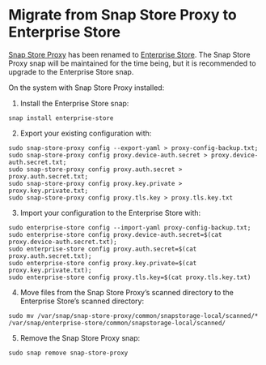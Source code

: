 # Migrate from Snap Store Proxy to Enterprise Store

[Snap Store Proxy](https://snapcraft.io/snap-store-proxy) has been renamed to [Enterprise Store](https://snapcraft.io/enterprise-store). The Snap Store Proxy snap will be maintained for the time being, but it is recommended to upgrade to the Enterprise Store snap.

On the system with Snap Store Proxy installed:

1. Install the Enterprise Store snap:

```
snap install enterprise-store
```

2. Export your existing configuration with:

   

```
sudo snap-store-proxy config --export-yaml > proxy-config-backup.txt;
sudo snap-store-proxy config proxy.device-auth.secret > proxy.device-auth.secret.txt;
sudo snap-store-proxy config proxy.auth.secret > proxy.auth.secret.txt;
sudo snap-store-proxy config proxy.key.private > proxy.key.private.txt;
sudo snap-store-proxy config proxy.tls.key > proxy.tls.key.txt
```

3. Import your configuration to the Enterprise Store with:

```
sudo enterprise-store config --import-yaml proxy-config-backup.txt;
sudo enterprise-store config proxy.device-auth.secret=$(cat proxy.device-auth.secret.txt);
sudo enterprise-store config proxy.auth.secret=$(cat proxy.auth.secret.txt);
sudo enterprise-store config proxy.key.private=$(cat proxy.key.private.txt);
sudo enterprise-store config proxy.tls.key=$(cat proxy.tls.key.txt)
```

4. Move files from the Snap Store Proxy’s scanned directory to the Enterprise Store’s scanned directory:

```
sudo mv /var/snap/snap-store-proxy/common/snapstorage-local/scanned/* /var/snap/enterprise-store/common/snapstorage-local/scanned/
```

5. Remove the Snap Store Proxy snap:

```
sudo snap remove snap-store-proxy
```

